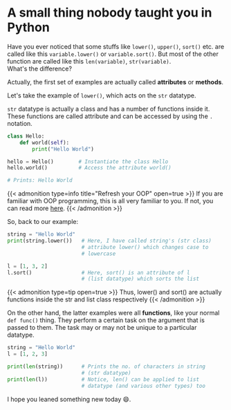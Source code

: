 # A small thing nobody taught you in Python


Have you ever noticed that some stuffs like `lower()`, `upper()`, `sort()` etc. are called like this `variable.lower()` or `variable.sort()`. But most of the other function are called like this `len(variable)`, `str(variable)`.\
What's the difference?

<!--more-->

Actually, the first set of examples are actually called **attributes** or **methods**.

Let's take the example of `lower()`, which acts on the `str` datatype.

`str` datatype is actually a class and has a number of functions inside it. These functions are called attribute and can be accessed by using the `.` notation.

```python
class Hello:
    def world(self):
        print("Hello World")

hello = Hello()        # Instantiate the class Hello
hello.world()          # Access the attribute world()

# Prints: Hello World
```

{{< admonition type=info title="Refresh your OOP" open=true >}}
If you are familiar with OOP programming, this is all very familiar to you. If not, you can read more [here](https://www.tutorialspoint.com/python/python_classes_objects.htm).
{{< /admonition >}}

So, back to our example:

```python
string = "Hello World"
print(string.lower())   # Here, I have called string's (str class)
                        # attribute lower() which changes case to
                        # lowercase

l = [1, 3, 2]
l.sort()                # Here, sort() is an attribute of l
                        # (list datatype) which sorts the list
```

{{< admonition type=tip open=true >}}
Thus, lower() and sort() are actually functions inside the str and list class respectively
{{< /admonition >}}

On the other hand, the latter examples were all **functions**, like your normal `def func()` thing. They perform a certain task on the argument that is passed to them. The task may or may not be unique to a particular datatype.

```python
string = "Hello World"
l = [1, 2, 3]

print(len(string))      # Prints the no. of characters in string
                        # (str datatype)
print(len(l))           # Notice, len() can be applied to list
                        # datatype (and various other types) too
```
I hope you leaned something new today :smile:.

